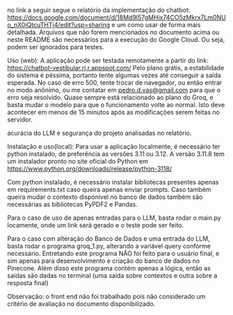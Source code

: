 no link a seguir segue o relatório da implementação do chatbot: https://docs.google.com/document/d/18Md9l57gMHjx74CO5zMkrx7Lm0NUo_nX0iQtcuTHTj4/edit?usp=sharing e um como usar de forma mais detalhada.
Arquivos que não forem mencionados no documento acima ou neste README são necessários para a execução do Google Cloud. Ou seja, podem ser ignorados para testes.

Uso (web): A aplicação pode ser testada remotamente a partir do link: https://chatbot-vestibular.rj.r.appspot.com/
Pelo plano grátis, a estabilidade do sistema é péssima, portanto tente algumas vezes até conseguir a saída esperada. No caso de erro 500, tente trocar de navegador, ou então entrar no modo anônimo, ou me contatar em pedro.d.vas@gmail.com para que o erro seja resolvido. Quase sempre está relacionado ao plano do Groq, e basta mudar o modelo para que o funcionamento volte ao normal. Isto deve acontecer em menos de 15 minutos após as modificações serem feitas no servidor.

acurácia do LLM e segurança do projeto analisadas no relatório.

Instalação e uso(local): Para usar a aplicação localmente, é necessário ter python instalado, de preferência as versões 3.11 ou 3.12. A versão 3.11.8 tem um instalador pronto no site oficial do Python em https://www.python.org/downloads/release/python-3118/

Com python instalado, é necessário instalar bibliotecas presentes apenas em requirements.txt caso queira apenas enviar prompts.
Caso também queira mudar o contexto disponível no banco de dados também são necessárias as bibliotecas PyPDF2 e Pandas.

Para o caso de uso de apenas entradas para o LLM, basta rodar o main.py locamente, onde um link será gerado e o teste pode ser feito.

Para o caso com alteração do Banco de Dados e uma entrada do LLM, basta rodar o programa groq_1.py, alterando a variável query conforme necessário. Entretando este programa NÃO foi feito para o usuário final, e sim apenas para desenvolvimento e criação do banco de dados no Pinecone. Além disso este programa contém apenas a lógica, então as saídas são dadas no terminal (uma saída sobre contextos e outra sobre a resposta final)

Observação: o front end não foi trabalhado pois não considerado um critério de avaliação no documento disponibilizado.
